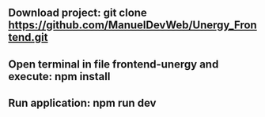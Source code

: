 ## Download project: git clone https://github.com/ManuelDevWeb/Unergy_Frontend.git
## Open terminal in file frontend-unergy and execute: npm install
## Run application: npm run dev

